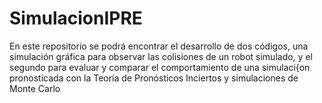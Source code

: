 # SimulacionIPRE
En este repositorio se podrá encontrar el desarrollo de dos códigos, una simulación gráfica para observar las colisiones de un robot simulado, y el segundo para evaluar y comparar el comportamiento de una simulaci{on pronosticada con la Teoría de Pronósticos Inciertos y simulaciones de Monte Carlo
